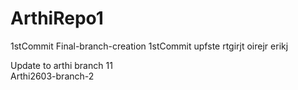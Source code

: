 # ArthiRepo1
1stCommit
 Final-branch-creation
1stCommit
upfste rtgirjt  oirejr erikj

 
 
 
 Update to arthi branch  11          
 Arthi2603-branch-2
